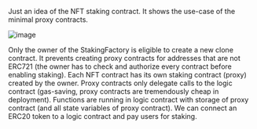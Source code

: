 
Just an idea of the NFT staking contract. It shows the use-case of the minimal proxy contracts. 

![image](https://user-images.githubusercontent.com/64146291/155851023-20d4ab9c-827c-4636-a74b-0f7ede132294.png)

Only the owner of the StakingFactory is eligible to create a new clone contract. It prevents creating proxy contracts for addresses that are not ERC721 (the owner has to check and authorize every contract before enabling staking). Each NFT contract has its own staking contract (proxy) created by the owner. Proxy contracts only delegate calls to the logic contract (gas-saving, proxy contracts are tremendously cheap in deployment). Functions are running in logic contract with storage of proxy contract (and all state variables of proxy contract). We can connect an ERC20 token to a logic contract and pay users for staking.
